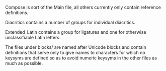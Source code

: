 Compose is sort of the Main file, all others currently only contain reference
definitions.

Diacritics contains a number of groups for individual diacritics.

Extended_Latin contains a group for ligatures and one for otherwise
unclassifiable Latin letters.

The files under blocks/ are named after Unicode blocks and contain definitions
that serve only to give names to characters for which no keysyms are defined
so as to avoid numeric keysyms in the other files as much as possible.

